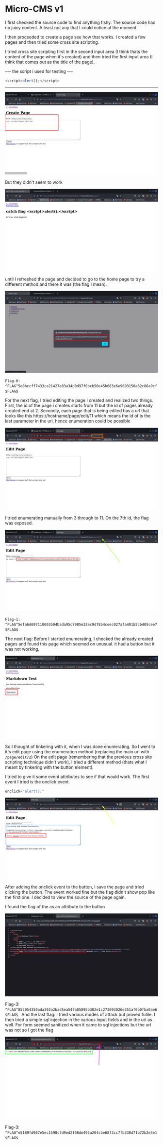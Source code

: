 # Micro-CMS v1

I first checked the source code to find anything fishy. The source code had no juicy content. A least not any that I could notice at the moment

I then proceeded to create a page see how that works. I created a few pages and then tried some cross site scripting.

I tried cross site scripting first in the second input area (I think thats the content of the page when it's created) and then tried the first input area (I think that comes out as the title of the page). 

--- the script i used for testing ---
```js
<script>alert();</script>
```
------------------------------------

![cross site scripting](img7.png)

But they didn't seem to work

![cross site scripting](img5.png)

until I refreshed the page and decided to go to the home page to try a different method and there it was (the flag I mean).

![flag-0](img6.png)

`Flag-0: ^FLAG^5e8bccff7433ca21427e83a34d8d97f0bcb50e45b663e6e9693150a62c86a9cf$FLAG$`

For the next flag, I tried editing the page I created and realized two things.
First, the id of the page i creates starts from 11 but the id of pages already created end at 2.
Secondly, each page that is being edited has a url that looks like this 
https://hostname/page/edit/11 which means the id of is the last parameter in the url, hence enumeration could be possible

![url](img8.png)

I tried enumerating manually from 3 through to 11. On the 7th id, the flag was exposed.

![flag-1](img9.png)

`Flag-1; ^FLAG^5efa6d697110003b04bada95c7985e22ec9d78b4ceec027afa401b5cb405cee7$FLAG$`

The next flag:
Before I started enumerating, I checked the already created pages and found this page which seemed on unusual. it had a button but it was not working.

![unusual](img10.png)

So I thought of tinkering with it, when I was done enumerating. So I went to it's edit page using the enumeration method (replacing the main url with `/page/edit/2`)
On the edit page (remembering that the previous cross site scripting technique didn't work), I tried a different method (thats what I meant by tinkering with the button element).

I tried to give it some event attributes to see if that would work. The first event I tried is the onclick event.

```js
onclick="alert();"
```

![event attribute](img11.png)

After adding the onclick event to the button, I save the page and tried clicking the button. The event worked fine but the flag didn't show pop like the first one. I decided to view the source of the page again.

I found the flag of the as an attribute to the button

![flag-2](img12.png)

Flag-3: `^FLAG^852054350ada392a2bad5ea547a05895b302e1c273093026e351af0b0fba0ae6$FLAG$
`
And the last flag:
I tried various modes of attack but proved futile. I then tried a simple sql injection in the various input fields and in the url as well. For form seemed sanitized when it came to sql injections but the url was not so I got the flag

![flag-3](img13.png)

Flag-3: `^FLAG^e5189fd907e5ec1598c7d9ed2f08de495a204cbe68f3cc7fb338d71b72b2e5e1$FLAG$`
